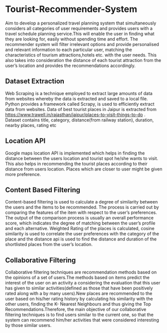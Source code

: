 # Tourist-Recommender-System

Aim to develop a personalized travel planning system that simultaneously considers all categories of user requirements and provides users with a travel schedule planning service.This will enable the user in finding what they are looking for, easily without spending time and effort.
The recommender system will filter irrelevant options and provide personalised and relevant information to each particular user, matching the characteristics of tourism attractions,hotels etc. with the user needs. This also takes into consideration the distance of each tourist attraction from the user’s location and provides the recommendations accordingly.

## Dataset Extraction
Web Scraping is a technique employed to extract large amounts of data from websites whereby the data is extracted and saved to a local file. Python provides a framework called Scrapy, is used to efficiently extract data from websites. Data of best tourist places in Jaipur is extracted from https://www.trawell.in/rajasthan/jaipur/places-to-visit-things-to-do . Dataset contains title, category, distance(from railway station), duration, nearby places, rating etc

## Location API
Google maps location API is implemented which helps in finding the distance between the users location and tourist spot he/she wants to visit. This also helps in recommending the tourist places according to their distance from users location. Places which are closer to user might be given more preference.

## Content Based Filtering
Content-based filtering is used to calculate a degree of similarity between the users and the items to be recommended. The process is carried out by comparing the features of the item with respect to the user’s preferences. 
The output of the comparison process is usually an overall performance score, which indicates the degree of matching between the user’s profile and each alternative.  Weighted Rating of the places is calculated, cosine similarity is used to correlate the user preferences with the category of the place and the distance api is used to find the distance and duration of the shortlisted places from the user’s location.

## Collaborative Filtering
Collaborative filtering techniques are recommendation methods based on the opinions of a set of users.The methods based on items predict the interest of the user on an activity a considering the evaluation that this user has given to similar activities(defined as those that have been positively rated along with a by many users).New places are recommended to the user based on his/her rating history by calculating his similarity with the other users, finding the K- Nearest Neighbours and thus giving the Top Recommendations.Therefore, the main objective of our collaborative filtering techniques is to find users similar to the current one, so that the system can recommend him/her activities that were considered interesting by those similar users.



 



